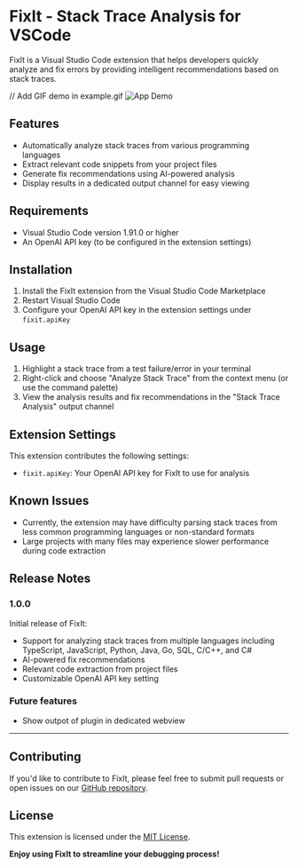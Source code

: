 # FixIt - Stack Trace Analysis for VSCode

FixIt is a Visual Studio Code extension that helps developers quickly analyze and fix errors by providing intelligent recommendations based on stack traces.

// Add GIF demo in example.gif
![App Demo](images/example.gif)

## Features

- Automatically analyze stack traces from various programming languages
- Extract relevant code snippets from your project files
- Generate fix recommendations using AI-powered analysis
- Display results in a dedicated output channel for easy viewing

## Requirements

- Visual Studio Code version 1.91.0 or higher
- An OpenAI API key (to be configured in the extension settings)

## Installation

1. Install the FixIt extension from the Visual Studio Code Marketplace
2. Restart Visual Studio Code
3. Configure your OpenAI API key in the extension settings under `fixit.apiKey`

## Usage

1. Highlight a stack trace from a test failure/error in your terminal
2. Right-click and choose "Analyze Stack Trace" from the context menu (or use the command palette)
3. View the analysis results and fix recommendations in the "Stack Trace Analysis" output channel

## Extension Settings

This extension contributes the following settings:

* `fixit.apiKey`: Your OpenAI API key for FixIt to use for analysis

## Known Issues

- Currently, the extension may have difficulty parsing stack traces from less common programming languages or non-standard formats
- Large projects with many files may experience slower performance during code extraction

## Release Notes

### 1.0.0

Initial release of FixIt:
- Support for analyzing stack traces from multiple languages including TypeScript, JavaScript, Python, Java, Go, SQL, C/C++, and C#
- AI-powered fix recommendations
- Relevant code extraction from project files
- Customizable OpenAI API key setting

### Future features
- Show outpot of plugin in dedicated webview
---

## Contributing

If you'd like to contribute to FixIt, please feel free to submit pull requests or open issues on our [GitHub repository](https://github.com/phyous/fixit).

## License

This extension is licensed under the [MIT License](LICENSE.md).

**Enjoy using FixIt to streamline your debugging process!**
